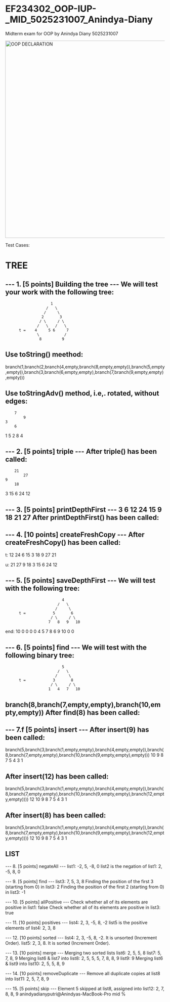 # EF234302_OOP-IUP-_MID_5025231007_Anindya-Diany
Midterm exam for OOP by Anindya Diany 5025231007 

<img width="624" alt="OOP DECLARATION" src="https://github.com/user-attachments/assets/f009d62e-d866-4943-8b4b-29b92f1bed24">

Test Cases:
# TREE
--- 1. [5 points] Building the tree ---
We will test your work with the following tree:
----------------------------------------------- 

                        1        
                      /   \     
                     /     \    
                    2       3    
                   / \     / \ 
                  /   \   /   \
          t =    4     5 6     7 
                  \           / 
                   8         9   

Use toString() meethod:
-----------------------

branch(1,branch(2,branch(4,empty,branch(8,empty,empty)),branch(5,empty,empty)),branch(3,branch(6,empty,empty),branch(7,branch(9,empty,empty),empty)))

Use toStringAdv() method, i.e,. rotated, without edges:
------------------------------------------------------- 

        7
            9
    3
        6
1
        5
    2
            8
        4


--- 2. [5 points] triple ---
After triple() has been called:
------------------------------ 
        21
            27
    9
        18
3
        15
    6
            24
        12


--- 3. [5 points] printDepthFirst ---
3 6 12 24 15 9 18 21 27 After printDepthFirst() has been called:
------------------------------ 


--- 4. [10 points] createFreshCopy ---
After createFreshCopy() has been called:
------------------------------ 
t: 
        12
            24
    6
        15
3
        18
    9
            27
        21

u: 
        21
            27
    9
        18
3
        15
    6
            24
        12


--- 5. [5 points] saveDepthFirst ---
We will test with the following tree:
------------------------------------------- 

                             4        
                           /   \     
                          /     \    
          t =            5       6    
                        / \     / \ 
                       7   8   9   10 
end: 10
0 0 0 0 4 5 7 8 6 9 10 0 0 

--- 6. [5 points] find ---
We will test with the following binary tree:
------------------------------------------- 

                             5        
                           /   \     
                          /     \    
          t =            3       8    
                        / \     / \ 
                       1   4   7   10 
branch(8,branch(7,empty,empty),branch(10,empty,empty))
After find(8) has been called:
------------------------------------------- 

--- 7.f [5 points] insert ---
After insert(9) has been called:
------------------------------------------- 
branch(5,branch(3,branch(1,empty,empty),branch(4,empty,empty)),branch(8,branch(7,empty,empty),branch(10,branch(9,empty,empty),empty)))
        10
            9
    8
        7
5
        4
    3
        1

After insert(12) has been called:
------------------------------------------- 
branch(5,branch(3,branch(1,empty,empty),branch(4,empty,empty)),branch(8,branch(7,empty,empty),branch(10,branch(9,empty,empty),branch(12,empty,empty))))
            12
        10
            9
    8
        7
5
        4
    3
        1

After insert(8) has been called:
------------------------------------------- 
branch(5,branch(3,branch(1,empty,empty),branch(4,empty,empty)),branch(8,branch(7,empty,empty),branch(10,branch(9,empty,empty),branch(12,empty,empty))))
            12
        10
            9
    8
        7
5
        4
    3
        1

## LIST
--- 8. [5 points] negateAll ---
list1: -2, 5, -8, 0
list2 is the negation of list1: 2, -5, 8, 0

--- 9. [5 points] find ---
list3: 7, 5, 3, 8
Finding the position of the first 3 (starting from 0) in list3: 2
Finding the position of the first 2 (starting from 0) in list3: -1

--- 10. [5 points] allPositive ---
Check whether all of its elements are positive in list1: false
Check whether all of its elements are positive in list3: true

--- 11. [10 points] positives ---
list4: 2, 3, -5, 8, -2
list5 is the positive elements of list4: 2, 3, 8

--- 12. [10 points] sorted ---
list4: 2, 3, -5, 8, -2. It is unsorted (Increment Order).
list5: 2, 3, 8. It is sorted (Increment Order).

--- 13. [10 points] merge ---
Merging two sorted lists
list6: 2, 5, 5, 8
list7: 5, 7, 8, 9
Merging list6 & list7 into list8: 2, 5, 5, 5, 7, 8, 8, 9
list9: 9
Merging list6 & list9 into list10: 2, 5, 5, 8, 9

--- 14. [10 points] removeDuplicate ---
Remove all duplicate copies at list8 into list11: 2, 5, 7, 8, 9

--- 15. [5 points] skip ---
Element 5 skipped at list8, assigned into list12: 2, 7, 8, 8, 9
anindyadianyputri@Anindyas-MacBook-Pro mid % 

